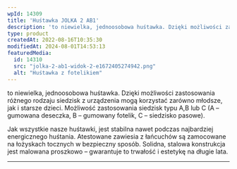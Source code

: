 ```yaml
---
wpId: 14309
title: 'Huśtawka JOLKA 2 AB1'
description: 'to niewielka, jednoosobowa huśtawka. Dzięki możliwości zastosowania różnego rodzaju siedzisk z urządzenia mogą korzystać zarówno młodsze, jak i starsze dzieci. Możliwość zastosowania siedzisk typu A,B lub C (A – gumowana deseczka, B – gumowany fotelik, C – siedzisko pasowe). Jak wszystkie nasze huśtawki, jest stabilna nawet podczas najbardziej energicznego huśtania. Atestowane zawiesia z łańcuchów są ...'
type: product
createdAt: 2022-08-16T10:35:30
modifiedAt: 2024-08-01T14:53:13
featuredMedia:
  id: 14310
  src: "jolka-2-ab1-widok-2-e1672405274942.png"
  alt: "Huśtawka z fotelikiem"
---
```



to niewielka, jednoosobowa huśtawka. Dzięki możliwości zastosowania różnego rodzaju siedzisk z urządzenia mogą korzystać zarówno młodsze, jak i starsze dzieci. Możliwość zastosowania siedzisk typu A,B lub C (A – gumowana deseczka, B – gumowany fotelik, C – siedzisko pasowe).

Jak wszystkie nasze huśtawki, jest stabilna nawet podczas najbardziej energicznego huśtania. Atestowane zawiesia z łańcuchów są zamocowane na łożyskach tocznych w bezpieczny sposób. Solidna, stalowa konstrukcja jest malowana proszkowo – gwarantuje to trwałość i estetykę na długie lata.

* * *